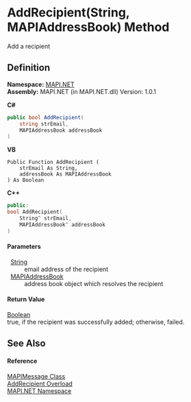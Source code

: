 # AddRecipient(String, MAPIAddressBook) Method


Add a recipient



## Definition
**Namespace:** <a href="N_MAPI_NET.md">MAPI.NET</a>  
**Assembly:** MAPI.NET (in MAPI.NET.dll) Version: 1.0.1

**C#**
``` C#
public bool AddRecipient(
	string strEmail,
	MAPIAddressBook addressBook
)
```
**VB**
``` VB
Public Function AddRecipient ( 
	strEmail As String,
	addressBook As MAPIAddressBook
) As Boolean
```
**C++**
``` C++
public:
bool AddRecipient(
	String^ strEmail, 
	MAPIAddressBook^ addressBook
)
```



#### Parameters
<dl><dt>  <a href="https://learn.microsoft.com/dotnet/api/system.string" target="_blank" rel="noopener noreferrer">String</a></dt><dd>email address of the recipient</dd><dt>  <a href="T_MAPI_NET_MAPIAddressBook.md">MAPIAddressBook</a></dt><dd>address book object which resolves the recipient</dd></dl>

#### Return Value
<a href="https://learn.microsoft.com/dotnet/api/system.boolean" target="_blank" rel="noopener noreferrer">Boolean</a>  
true, if the recipient was successfully added; otherwise, failed.

## See Also


#### Reference
<a href="T_MAPI_NET_MAPIMessage.md">MAPIMessage Class</a>  
<a href="Overload_MAPI_NET_MAPIMessage_AddRecipient.md">AddRecipient Overload</a>  
<a href="N_MAPI_NET.md">MAPI.NET Namespace</a>  
